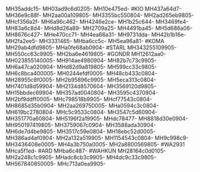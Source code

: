 MH35addc15-
MH03ad9c6d0205-
MH10e475ed-
#KIO
MH437a64d7-
MH36e9c88f-
MH2aa00a109805-
MH3355bc550804-
MH2ad265eb9805-
MHcf356a2f-
MH6a96c462-
MH4246e2ce-
MH1b25c644-
MH3469fe4-
MH83a6c8d4-
MHd8d26a89-
MH2709a25-
MH4491ba45-
MH5d686a06-
MH8676c427-
MHe470cc71-
MH4ea66a31-
MH9731dda-
MH42b1b16e-
MH2fa2ee5-
MH3331465-
MHba6cc5c-
MH5ea96a81-
#KOMA
MH29ab4dfd9805-
MHa0fe68ab0904-
#STARL
MH343255109905-
MH550cc63c9905-
MH2ba6e4619805-
#GONDR
MH12612aa0-
MH023855140005-
MH914ae4980904-
MH82b7c73c9905-
MH6a47ca020904-
MHd82d9a819805-
MH599cc33c9805-
MH6c8bca400005-
MH0244efdf0005-
MH48cb433c0804-
MH28955c8f0005-
MH2b95896c9905-
MH5eca313c0804-
MH7401d8d59904-
MH2134d8570604-
MH3569120d9805-
MH15bbdec69904-
MH357ad0040804-
MH3595c4370904-
MH2bf9ddff0005-
MHc798518b9905-
MHcf77543c0804-
MH8685d35b0904-
MH2aa269750005-
MHa0594c3c0804-
MH619bc2780804-
MHc5c9533c0804-
MH3547c5d60904-
MH351770a60804-
MH5196f2a19905-
MHdc78477-
MH8818d30e0904-
MH950197419805-
MH3759067c0904-
MH3588ada30904-
MH6de7d4be9805-
MH3517c59e0804-
MH18ebc52d0005-
MH386ad4af0904-
MH2a132a519905-
MH1154543c0804-
MH9c998c9-
MH3436408e0005-
MH4a3b750a0005-
MH2a8800569805-
#WA2931
MHca5f1ed-
#ARD
MHba6c487-
#WAHKUN
MH28164c0d0105-
MH2a248c1c9905-
MHadc8cb3c9905-
MH4dc9c33c9805-
MH567840850005-
MHc713a0ea9905-